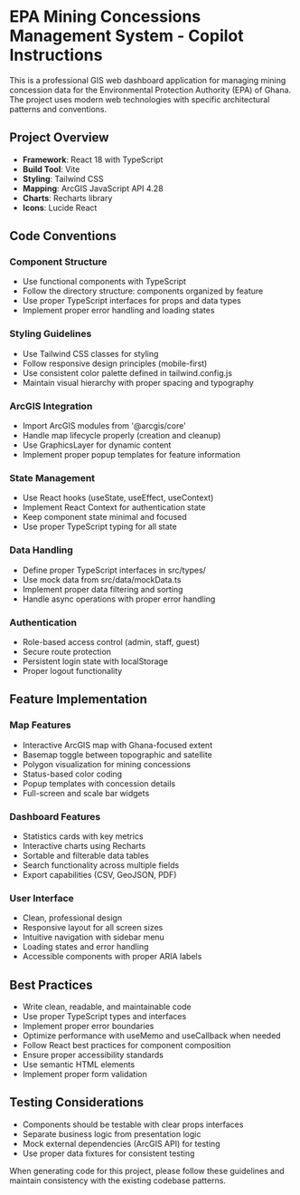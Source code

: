 <!-- Use this file to provide workspace-specific custom instructions to Copilot. For more details, visit https://code.visualstudio.com/docs/copilot/copilot-customization#_use-a-githubcopilotinstructionsmd-file -->

# EPA Mining Concessions Management System - Copilot Instructions

This is a professional GIS web dashboard application for managing mining concession data for the Environmental Protection Authority (EPA) of Ghana. The project uses modern web technologies with specific architectural patterns and conventions.

## Project Overview
- **Framework**: React 18 with TypeScript
- **Build Tool**: Vite
- **Styling**: Tailwind CSS
- **Mapping**: ArcGIS JavaScript API 4.28
- **Charts**: Recharts library
- **Icons**: Lucide React

## Code Conventions

### Component Structure
- Use functional components with TypeScript
- Follow the directory structure: components organized by feature
- Use proper TypeScript interfaces for props and data types
- Implement proper error handling and loading states

### Styling Guidelines
- Use Tailwind CSS classes for styling
- Follow responsive design principles (mobile-first)
- Use consistent color palette defined in tailwind.config.js
- Maintain visual hierarchy with proper spacing and typography

### ArcGIS Integration
- Import ArcGIS modules from '@arcgis/core'
- Handle map lifecycle properly (creation and cleanup)
- Use GraphicsLayer for dynamic content
- Implement proper popup templates for feature information

### State Management
- Use React hooks (useState, useEffect, useContext)
- Implement React Context for authentication state
- Keep component state minimal and focused
- Use proper TypeScript typing for all state

### Data Handling
- Define proper TypeScript interfaces in src/types/
- Use mock data from src/data/mockData.ts
- Implement proper data filtering and sorting
- Handle async operations with proper error handling

### Authentication
- Role-based access control (admin, staff, guest)
- Secure route protection
- Persistent login state with localStorage
- Proper logout functionality

## Feature Implementation

### Map Features
- Interactive ArcGIS map with Ghana-focused extent
- Basemap toggle between topographic and satellite
- Polygon visualization for mining concessions
- Status-based color coding
- Popup templates with concession details
- Full-screen and scale bar widgets

### Dashboard Features
- Statistics cards with key metrics
- Interactive charts using Recharts
- Sortable and filterable data tables
- Search functionality across multiple fields
- Export capabilities (CSV, GeoJSON, PDF)

### User Interface
- Clean, professional design
- Responsive layout for all screen sizes
- Intuitive navigation with sidebar menu
- Loading states and error handling
- Accessible components with proper ARIA labels

## Best Practices
- Write clean, readable, and maintainable code
- Use proper TypeScript types and interfaces
- Implement proper error boundaries
- Optimize performance with useMemo and useCallback when needed
- Follow React best practices for component composition
- Ensure proper accessibility standards
- Use semantic HTML elements
- Implement proper form validation

## Testing Considerations
- Components should be testable with clear props interfaces
- Separate business logic from presentation logic
- Mock external dependencies (ArcGIS API) for testing
- Use proper data fixtures for consistent testing

When generating code for this project, please follow these guidelines and maintain consistency with the existing codebase patterns.
